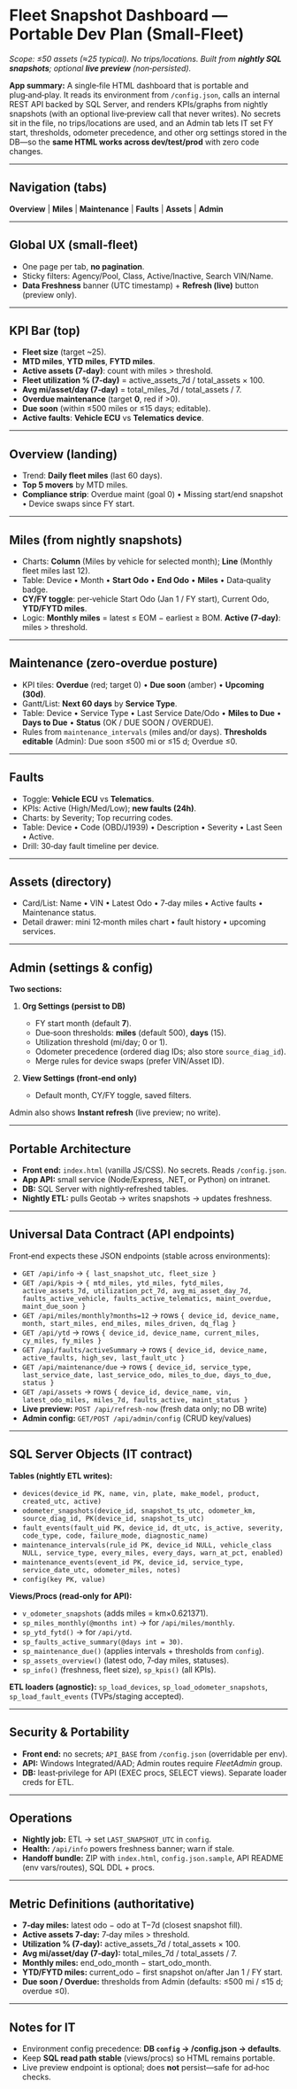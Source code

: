 # Fleet Snapshot Dashboard — Portable Dev Plan (Small‑Fleet)

*Scope: ≤50 assets (≈25 typical). No trips/locations. Built from ****nightly SQL snapshots****; optional ****live preview**** (non‑persisted).*

**App summary:** A single‑file HTML dashboard that is portable and plug‑and‑play. It reads its environment from `/config.json`, calls an internal REST API backed by SQL Server, and renders KPIs/graphs from nightly snapshots (with an optional live‑preview call that never writes). No secrets sit in the file, no trips/locations are used, and an Admin tab lets IT set FY start, thresholds, odometer precedence, and other org settings stored in the DB—so the **same HTML works across dev/test/prod** with zero code changes.

---

## Navigation (tabs)

**Overview** | **Miles** | **Maintenance** | **Faults** | **Assets** | **Admin**

---

## Global UX (small‑fleet)

* One page per tab, **no pagination**.
* Sticky filters: Agency/Pool, Class, Active/Inactive, Search VIN/Name.
* **Data Freshness** banner (UTC timestamp) + **Refresh (live)** button (preview only).

---

## KPI Bar (top)

* **Fleet size** (target \~25).
* **MTD miles**, **YTD miles**, **FYTD miles**.
* **Active assets (7‑day)**: count with miles > threshold.
* **Fleet utilization % (7‑day)** = active\_assets\_7d / total\_assets × 100.
* **Avg mi/asset/day (7‑day)** = total\_miles\_7d / total\_assets / 7.
* **Overdue maintenance** (target **0**, red if >0).
* **Due soon** (within ≤500 miles or ≤15 days; editable).
* **Active faults**: **Vehicle ECU** vs **Telematics device**.

---

## Overview (landing)

* Trend: **Daily fleet miles** (last 60 days).
* **Top 5 movers** by MTD miles.
* **Compliance strip**: Overdue maint (goal 0) • Missing start/end snapshot • Device swaps since FY start.

---

## Miles (from nightly snapshots)

* Charts: **Column** (Miles by vehicle for selected month); **Line** (Monthly fleet miles last 12).
* Table: Device • Month • **Start Odo** • **End Odo** • **Miles** • Data‑quality badge.
* **CY/FY toggle**: per‑vehicle Start Odo (Jan 1 / FY start), Current Odo, **YTD/FYTD miles**.
* Logic: **Monthly miles** = latest ≤ EOM − earliest ≥ BOM. **Active (7‑day)**: miles > threshold.

---

## Maintenance (zero‑overdue posture)

* KPI tiles: **Overdue** (red; target 0) • **Due soon** (amber) • **Upcoming (30d)**.
* Gantt/List: **Next 60 days** by **Service Type**.
* Table: Device • Service Type • Last Service Date/Odo • **Miles to Due** • **Days to Due** • **Status** (OK / DUE SOON / OVERDUE).
* Rules from `maintenance_intervals` (miles and/or days). **Thresholds editable** (Admin): Due soon ≤500 mi or ≤15 d; Overdue ≤0.

---

## Faults

* Toggle: **Vehicle ECU** vs **Telematics**.
* KPIs: Active (High/Med/Low); **new faults (24h)**.
* Charts: by Severity; Top recurring codes.
* Table: Device • Code (OBD/J1939) • Description • Severity • Last Seen • Active.
* Drill: 30‑day fault timeline per device.

---

## Assets (directory)

* Card/List: Name • VIN • Latest Odo • 7‑day miles • Active faults • Maintenance status.
* Detail drawer: mini 12‑month miles chart • fault history • upcoming services.

---

## Admin (settings & config)

**Two sections:**

1. **Org Settings (persist to DB)**

   * FY start month (default **7**).
   * Due‑soon thresholds: **miles** (default 500), **days** (15).
   * Utilization threshold (mi/day; 0 or 1).
   * Odometer precedence (ordered diag IDs; also store `source_diag_id`).
   * Merge rules for device swaps (prefer VIN/Asset ID).
2. **View Settings (front‑end only)**

   * Default month, CY/FY toggle, saved filters.

Admin also shows **Instant refresh** (live preview; no write).

---

## Portable Architecture

* **Front end:** `index.html` (vanilla JS/CSS). No secrets. Reads `/config.json`.
* **App API:** small service (Node/Express, .NET, or Python) on intranet.
* **DB:** SQL Server with nightly‑refreshed tables.
* **Nightly ETL:** pulls Geotab → writes snapshots → updates freshness.

---

## Universal Data Contract (API endpoints)

Front‑end expects these JSON endpoints (stable across environments):

* `GET /api/info` → `{ last_snapshot_utc, fleet_size }`
* `GET /api/kpis` → `{ mtd_miles, ytd_miles, fytd_miles, active_assets_7d, utilization_pct_7d, avg_mi_asset_day_7d, faults_active_vehicle, faults_active_telematics, maint_overdue, maint_due_soon }`
* `GET /api/miles/monthly?months=12` → rows `{ device_id, device_name, month, start_miles, end_miles, miles_driven, dq_flag }`
* `GET /api/ytd` → rows `{ device_id, device_name, current_miles, cy_miles, fy_miles }`
* `GET /api/faults/activeSummary` → rows `{ device_id, device_name, active_faults, high_sev, last_fault_utc }`
* `GET /api/maintenance/due` → rows `{ device_id, service_type, last_service_date, last_service_odo, miles_to_due, days_to_due, status }`
* `GET /api/assets` → rows `{ device_id, device_name, vin, latest_odo_miles, miles_7d, faults_active, maint_status }`
* **Live preview:** `POST /api/refresh-now` (fresh data only; no DB write)
* **Admin config:** `GET/POST /api/admin/config` (CRUD key/values)

---

## SQL Server Objects (IT contract)

**Tables (nightly ETL writes):**

* `devices(device_id PK, name, vin, plate, make_model, product, created_utc, active)`
* `odometer_snapshots(device_id, snapshot_ts_utc, odometer_km, source_diag_id, PK(device_id, snapshot_ts_utc)`
* `fault_events(fault_uid PK, device_id, dt_utc, is_active, severity, code_type, code, failure_mode, diagnostic_name)`
* `maintenance_intervals(rule_id PK, device_id NULL, vehicle_class NULL, service_type, every_miles, every_days, warn_at_pct, enabled)`
* `maintenance_events(event_id PK, device_id, service_type, service_date_utc, odometer_miles, notes)`
* `config(key PK, value)`

**Views/Procs (read‑only for API):**

* `v_odometer_snapshots` (adds miles = km×0.621371).
* `sp_miles_monthly(@months int)` → for `/api/miles/monthly`.
* `sp_ytd_fytd()` → for `/api/ytd`.
* `sp_faults_active_summary(@days int = 30)`.
* `sp_maintenance_due()` (applies intervals + thresholds from `config`).
* `sp_assets_overview()` (latest odo, 7‑day miles, statuses).
* `sp_info()` (freshness, fleet size), `sp_kpis()` (all KPIs).

**ETL loaders (agnostic):** `sp_load_devices`, `sp_load_odometer_snapshots`, `sp_load_fault_events` (TVPs/staging accepted).

---

## Security & Portability

* **Front end:** no secrets; `API_BASE` from `/config.json` (overridable per env).
* **API:** Windows Integrated/AAD; Admin routes require *FleetAdmin* group.
* **DB:** least‑privilege for API (EXEC procs, SELECT views). Separate loader creds for ETL.

---

## Operations

* **Nightly job:** ETL → set `LAST_SNAPSHOT_UTC` in `config`.
* **Health:** `/api/info` powers freshness banner; warn if stale.
* **Handoff bundle:** ZIP with `index.html`, `config.json.sample`, API README (env vars/routes), SQL DDL + procs.

---

## Metric Definitions (authoritative)

* **7‑day miles:** latest odo − odo at T−7d (closest snapshot fill).
* **Active assets 7‑day:** 7‑day miles > threshold.
* **Utilization % (7‑day):** active\_assets\_7d / total\_assets × 100.
* **Avg mi/asset/day (7‑day):** total\_miles\_7d / total\_assets / 7.
* **Monthly miles:** end\_odo\_month − start\_odo\_month.
* **YTD/FYTD miles:** current\_odo − first snapshot on/after Jan 1 / FY start.
* **Due soon / Overdue:** thresholds from Admin (defaults: ≤500 mi / ≤15 d; overdue ≤0).

---

## Notes for IT

* Environment config precedence: **DB ****`config`**** → /config.json → defaults**.
* Keep **SQL read path stable** (views/procs) so HTML remains portable.
* Live preview endpoint is optional; does **not** persist—safe for ad‑hoc checks.
